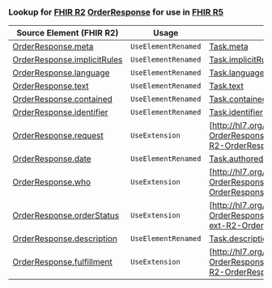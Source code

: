 ### Lookup for [FHIR R2](https://hl7.org/fhir/DSTU2/) [OrderResponse](https://hl7.org/fhir/DSTU2/OrderResponse.html) for use in [FHIR R5](https://hl7.org/fhir/R5/)

| Source Element (FHIR R2) | Usage | Target |
| -------------- | ----- | ------ |
| [OrderResponse.meta](https://hl7.org/fhir/DSTU2/OrderResponse.html#resource) | `UseElementRenamed` | [Task.meta](https://hl7.org/fhir/R5/Task.html#resource) |
| [OrderResponse.implicitRules](https://hl7.org/fhir/DSTU2/OrderResponse.html#resource) | `UseElementRenamed` | [Task.implicitRules](https://hl7.org/fhir/R5/Task.html#resource) |
| [OrderResponse.language](https://hl7.org/fhir/DSTU2/OrderResponse.html#resource) | `UseElementRenamed` | [Task.language](https://hl7.org/fhir/R5/Task.html#resource) |
| [OrderResponse.text](https://hl7.org/fhir/DSTU2/OrderResponse.html#resource) | `UseElementRenamed` | [Task.text](https://hl7.org/fhir/R5/Task.html#resource) |
| [OrderResponse.contained](https://hl7.org/fhir/DSTU2/OrderResponse.html#resource) | `UseElementRenamed` | [Task.contained](https://hl7.org/fhir/R5/Task.html#resource) |
| [OrderResponse.identifier](https://hl7.org/fhir/DSTU2/OrderResponse.html#resource) | `UseElementRenamed` | [Task.identifier](https://hl7.org/fhir/R5/Task.html#resource) |
| [OrderResponse.request](https://hl7.org/fhir/DSTU2/OrderResponse.html#resource) | `UseExtension` | [http://hl7.org/fhir/1.0/StructureDefinition/extension-OrderResponse.request](StructureDefinition-ext-R2-OrderResponse.request.html) |
| [OrderResponse.date](https://hl7.org/fhir/DSTU2/OrderResponse.html#resource) | `UseElementRenamed` | [Task.authoredOn](https://hl7.org/fhir/R5/Task.html#resource) |
| [OrderResponse.who](https://hl7.org/fhir/DSTU2/OrderResponse.html#resource) | `UseExtension` | [http://hl7.org/fhir/1.0/StructureDefinition/extension-OrderResponse.who](StructureDefinition-ext-R2-OrderResponse.who.html) |
| [OrderResponse.orderStatus](https://hl7.org/fhir/DSTU2/OrderResponse.html#resource) | `UseExtension` | [http://hl7.org/fhir/1.0/StructureDefinition/extension-OrderResponse.orderStatus](StructureDefinition-ext-R2-OrderResponse.orderStatus.html) |
| [OrderResponse.description](https://hl7.org/fhir/DSTU2/OrderResponse.html#resource) | `UseElementRenamed` | [Task.description](https://hl7.org/fhir/R5/Task.html#resource) |
| [OrderResponse.fulfillment](https://hl7.org/fhir/DSTU2/OrderResponse.html#resource) | `UseExtension` | [http://hl7.org/fhir/1.0/StructureDefinition/extension-OrderResponse.fulfillment](StructureDefinition-ext-R2-OrderResponse.fulfillment.html) |

